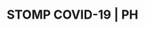 ---
title: STOMP COVID-19 | PH
img: assets/img/site/what-ive-done/stomp.webp
img-alt: STOMP COVID-19 | PH
name: STOMP COVID-19 PH
about:  The COVID-19 Status Tracking, Overview, and Mapping Project (<a href="https://stompcovidph.com">STOMP COVID-19</a>) is a COVID-19 spatial and data platform developed to provide open, easy-to-use, and granular COVID-19 maps and data in the Philippines.<br>It uses free and open technologies like Mapbox, CARTO, Jekyll, and Airtable.
---